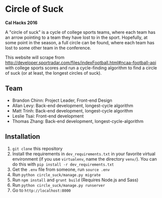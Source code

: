 Circle of Suck
==============

**Cal Hacks 2016**

A "circle of suck" is a cycle of college sports teams, where each team has an arrow pointing to a team they have lost to in the sport. Hopefully, at some point in the season, a full circle can be found, where each team has lost to some other team in the conference.

This website will scrape from http://developer.sportradar.com/files/indexFootball.html#ncaa-football-api with college sports scores and run a cycle-finding algorithm to find a circle of suck (or at least, the longest circles of suck).

Team
----

- Brandon Chinn: Project Leader, Front-end Design
- Allan Levy: Back-end development, longest-cycle algorithm
- Matt Trinh: Back-end development, longest-cycle algorithm
- Leslie Tsai: Front-end development
- Thomas Zhang: Back-end development, longest-cycle-algorithm

Installation
------------

1. `git clone` this repository
1. Install the requirements in `dev_requirements.txt` in your favorite virtual environment (if you use `virtualenv`, name the directory `venv/`). You can do this with `pip install -r dev_requirements.txt`
1. Get the `.env` file from someone, run `source .env`
1. Run `python circle_suck/manage.py migrate`
1. Run `npm install` and `grunt build` (Requires Node.js and Sass)
1. Run `python circle_suck/manage.py runserver`
1. Go to `http://localhost:8000`
